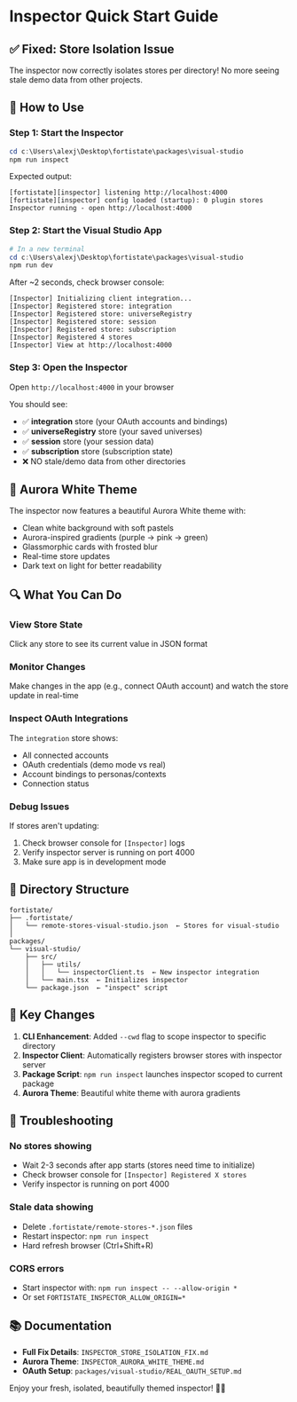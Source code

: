 # Inspector Quick Start Guide

## ✅ Fixed: Store Isolation Issue

The inspector now correctly isolates stores per directory! No more seeing stale demo data from other projects.

## 🚀 How to Use

### Step 1: Start the Inspector

```powershell
cd c:\Users\alexj\Desktop\fortistate\packages\visual-studio
npm run inspect
```

Expected output:
```
[fortistate][inspector] listening http://localhost:4000
[fortistate][inspector] config loaded (startup): 0 plugin stores
Inspector running - open http://localhost:4000
```

### Step 2: Start the Visual Studio App

```powershell
# In a new terminal
cd c:\Users\alexj\Desktop\fortistate\packages\visual-studio
npm run dev
```

After ~2 seconds, check browser console:
```
[Inspector] Initializing client integration...
[Inspector] Registered store: integration
[Inspector] Registered store: universeRegistry
[Inspector] Registered store: session
[Inspector] Registered store: subscription
[Inspector] Registered 4 stores
[Inspector] View at http://localhost:4000
```

### Step 3: Open the Inspector

Open `http://localhost:4000` in your browser

You should see:
- ✅ **integration** store (your OAuth accounts and bindings)
- ✅ **universeRegistry** store (your saved universes)
- ✅ **session** store (your session data)
- ✅ **subscription** store (subscription state)
- ❌ NO stale/demo data from other directories

## 🎨 Aurora White Theme

The inspector now features a beautiful Aurora White theme with:
- Clean white background with soft pastels
- Aurora-inspired gradients (purple → pink → green)
- Glassmorphic cards with frosted blur
- Real-time store updates
- Dark text on light for better readability

## 🔍 What You Can Do

### View Store State
Click any store to see its current value in JSON format

### Monitor Changes
Make changes in the app (e.g., connect OAuth account) and watch the store update in real-time

### Inspect OAuth Integrations
The `integration` store shows:
- All connected accounts
- OAuth credentials (demo mode vs real)
- Account bindings to personas/contexts
- Connection status

### Debug Issues
If stores aren't updating:
1. Check browser console for `[Inspector]` logs
2. Verify inspector server is running on port 4000
3. Make sure app is in development mode

## 📁 Directory Structure

```
fortistate/
├── .fortistate/
│   └── remote-stores-visual-studio.json  ← Stores for visual-studio
│
packages/
└── visual-studio/
    ├── src/
    │   ├── utils/
    │   │   └── inspectorClient.ts  ← New inspector integration
    │   └── main.tsx  ← Initializes inspector
    └── package.json  ← "inspect" script
```

## 🎯 Key Changes

1. **CLI Enhancement**: Added `--cwd` flag to scope inspector to specific directory
2. **Inspector Client**: Automatically registers browser stores with inspector server
3. **Package Script**: `npm run inspect` launches inspector scoped to current package
4. **Aurora Theme**: Beautiful white theme with aurora gradients

## 🐛 Troubleshooting

### No stores showing
- Wait 2-3 seconds after app starts (stores need time to initialize)
- Check browser console for `[Inspector] Registered X stores`
- Verify inspector is running on port 4000

### Stale data showing
- Delete `.fortistate/remote-stores-*.json` files
- Restart inspector: `npm run inspect`
- Hard refresh browser (Ctrl+Shift+R)

### CORS errors
- Start inspector with: `npm run inspect -- --allow-origin *`
- Or set `FORTISTATE_INSPECTOR_ALLOW_ORIGIN=*`

## 📚 Documentation

- **Full Fix Details**: `INSPECTOR_STORE_ISOLATION_FIX.md`
- **Aurora Theme**: `INSPECTOR_AURORA_WHITE_THEME.md`
- **OAuth Setup**: `packages/visual-studio/REAL_OAUTH_SETUP.md`

Enjoy your fresh, isolated, beautifully themed inspector! 🌌✨
